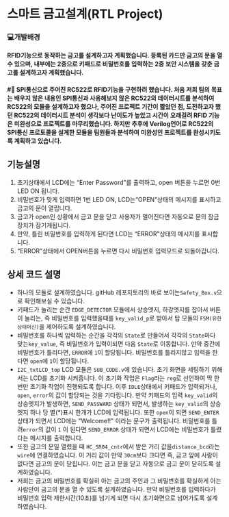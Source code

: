 # 스마트 금고설계(RTL Project)
### 💻개발배경
**RFID기능으로 동작하는 금고를 설계하고자 계획했습니다. 등록된 카드만 금고의 문을 열 수 있으며, 내부에는 2중으로 키패드로 비밀번호를 입력하는 2중 보안 시스템을 갖춘 금고를 설계하고자 계획했습니다.**
#### #📌 SPI통신으로 주어진 RC522로 RFID기능을 구현하려 했습니다. 처음 저희 팀의 목표는 배우지 않은 내용인 SPI통신과 사용해보지 않은 RC522의 데이터시트를 분석하여 RC522의 모듈을 설계하고자 했으나, 주어진 프로젝트 기간이 짧았던 점, 도전하고자 했던 RC522의 데이터시트 분석이 생각보다 난이도가 높았고 시간이 오래걸려 RFID 기능은 미완성으로 프로젝트를 마무리했습니다. 하지만 추후에 Verilog언어로 RC522의 SPI통신 프로토콜을 설계한 모듈을 팀원들과 분석하여 미완성인 프로젝트를 완성시키도록 계획하고 있습니다.  
## 기능설명
1.  초기상태에서 LCD에는 “Enter Password”를 출력하고, open 버튼을 누르면 0번 LED ON 됩니다.
2.  비밀번호가 맞게 입력하면 1번 LED ON, LCD는“OPEN”상태의 메시지를 표시하고 금고의 문이 열립니다.
3. 금고가 open인 상황에서 금고 문을 닫고 사용자가 멀어진다면 자동으로 문의 잠금 장치가 잠기게됩니다.
4. 만약, 틀린 비밀번호를 입력하게 된다면 LCD는 “ERROR”상태의 메시지를 표시합니다.
5.  “ERROR”상태에서 OPEN버튼을 누르면 다시 비밀번호 입력모드로 되돌아갑니다.
## 상세 코드 설명
- 하나의 모듈로 설계하였습니다. gitHub 레포지토리의 바로 보이는`Safety_Box.v`으로 확인해보실 수 있습니다.
- 키패드가 눌리는 순간 `EDGE_DETECTOR` 모듈에서 상승엣지, 하강엣지를 잡아서 버튼이 눌리는, 즉 비밀번호를 입력했을때를 `key_valid_p`로 받아서 탑 모듈의 `FSM(유한 상태머신)`을 제어하도록 설계하였습니다.
- 비밀번호를 하나씩 입력하는 순간을 각각의 `State`로 만들어서 각각의 `State`마다 맞는`key_value`, 즉 비밀번호가 입력이되면 다음 `State`로 이동합니다. 만약 중간에 비밀번호가 틀리다면, `ERROR`에 `1`이 할당됩니다. 비밀번호를 틀리지않고 입력을 한다면 `open`에 `1`이 할당됩니다.
-  `I2C_txtLCD_top` LCD 모듈은 `SUB_CODE.v`에 있습니다. 초기 화면을 세팅하기 위해서는 LCD를 초기화 시켜줍니다. 이 초기화 작업은 `Flag`라는 `reg`로 선언하여 딱 한번만 초기화 작업이 진행되도록 합니다. 이후 `IDLE`상태에서 키패드가 입력되거나, `open`, `error`의 값이 할당되는 것을 기다립니다. 만약 키패드의 입력 `key_valid`의 상승엣지가 발생하면, `SEND_PASSWARD` 상태가 되면서, 발생하는 `key_valid`의 상승엣지 하나 당 별(*)표시 한개가 LCD에 입력됩니다. 또한 `open`이 되면 `SEND_ENTER` 상태가 되면서 LCD에는 "Welcome!!" 이라는 문구가 출력됩니다. 비밀번호를 틀려`error`의 값이 `1` 이 된다면 `SEND_ERROR` 상태가 되면서 LCD에는 비밀번호가 틀렸다는 메시지를 출력합니다.
- 또한 금고의 문일 열렸을 때 `HC_SR04_cntr`에서 받은 거리 값을`distance_bcd`라는 `wire`에 연결하였습니다. 이 거리 값이 만약 `30cm`보다 크다면 즉, 금고 앞에 사람이 없다면 금고의 문이 닫힙니다. 이는 금고 문을 닫고 자동으로 금고 문이 닫히도록 설계하였습니다. 
- 저희는 금고의 비밀번호를 확실히 아는 금고의 주인과 그 비밀번호를 확실하게 아는 사람만이 금고의 문을 열 수 있도록 설계하였습니다. 만약 비밀번호를 입력하다가 비밀번호 입력 제한시간(10초)를 넘기게 되면 다시 초기화면으로 넘어가도록 설계하였습니다.
